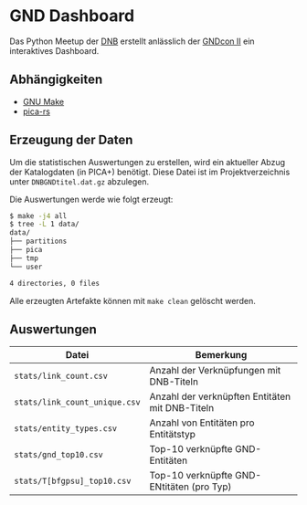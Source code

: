 # GND Dashboard

Das Python Meetup der [DNB](https://dnb.de/) erstellt anlässlich der [GNDcon II](https://gnd.network/Webs/gnd/SharedDocs/Veranstaltungen/DE/GNDCon2_0/210607_gndCon2_0_node.html;jsessionid=BE0B31B0EB2494AFB8386584F91BF141.internet281) ein interaktives Dashboard.

## Abhängigkeiten

* [GNU Make](https://www.gnu.org/software/make/)
* [pica-rs](https://github.com/deutsche-nationalbibliothek/pica-rs)

## Erzeugung der Daten

Um die statistischen Auswertungen zu erstellen, wird ein aktueller Abzug der
Katalogdaten (in PICA+) benötigt. Diese Datei ist im Projektverzeichnis unter
`DNBGNDtitel.dat.gz` abzulegen.

Die Auswertungen werde wie folgt erzeugt:

```bash
$ make -j4 all
$ tree -L 1 data/
data/
├── partitions
├── pica
├── tmp
└── user

4 directories, 0 files
```

Alle erzeugten Artefakte können mit `make clean` gelöscht werden.

## Auswertungen

| Datei                           | Bemerkung                                       |
| ------------------------------- | ----------------------------------------------- |
| `stats/link_count.csv`          | Anzahl der Verknüpfungen mit DNB-Titeln         |
| `stats/link_count_unique.csv`   | Anzahl der verknüpften Entitäten mit DNB-Titeln |
| `stats/entity_types.csv`        | Anzahl von Entitäten pro Entitätstyp            |
| `stats/gnd_top10.csv`           | Top-10 verknüpfte GND-Entitäten                 |
| `stats/T[bfgpsu]_top10.csv`     | Top-10 verknüpfte GND-ENtitäten (pro Typ)       |

